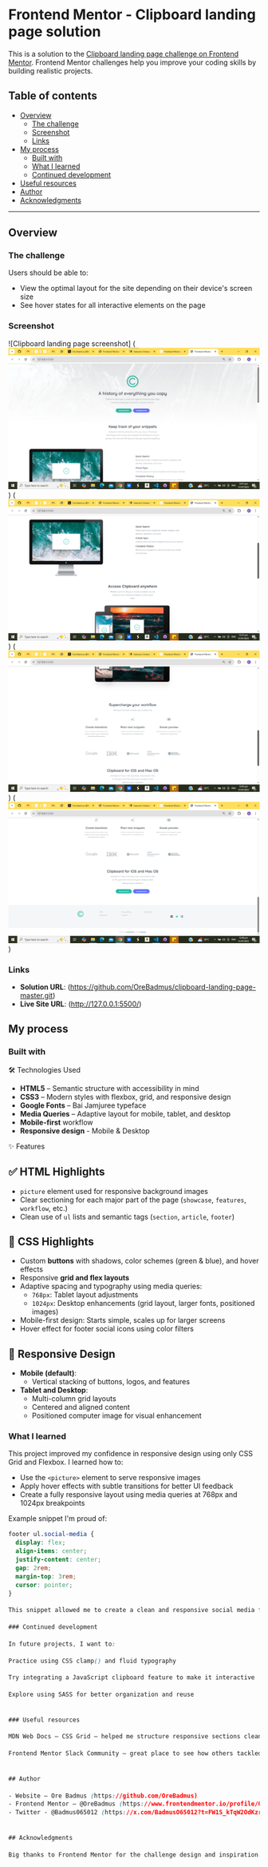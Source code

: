 # Frontend Mentor - Clipboard landing page solution

This is a solution to the [Clipboard landing page challenge on Frontend Mentor](https://www.frontendmentor.io/challenges/clipboard-landing-page-5cc9bccd6c4c91111378ecb9). Frontend Mentor challenges help you improve your coding skills by building realistic projects.

## Table of contents

- [Overview](#overview)
  - [The challenge](#the-challenge)
  - [Screenshot](#screenshot)
  - [Links](#links)
- [My process](#my-process)
  - [Built with](#built-with)
  - [What I learned](#what-i-learned)
  - [Continued development](#continued-development)
- [Useful resources](#useful-resources)
- [Author](#author)
- [Acknowledgments](#acknowledgments)
--- 

## Overview

### The challenge

Users should be able to:

- View the optimal layout for the site depending on their device's screen size
- See hover states for all interactive elements on the page

### Screenshot

![Clipboard landing page screenshot] (![alt text](image-1.png)) (![alt text](image.png)) (![alt text](image-2.png)) (![alt text](image-3.png)) 

### Links

- **Solution URL**: (https://github.com/OreBadmus/clipboard-landing-page-master.git)
- **Live Site URL**: (http://127.0.0.1:5500/)


## My process

### Built with 

 🛠 Technologies Used

- **HTML5** – Semantic structure with accessibility in mind
- **CSS3** – Modern styles with flexbox, grid, and responsive design
- **Google Fonts** – Bai Jamjuree typeface
- **Media Queries** – Adaptive layout for mobile, tablet, and desktop
- **Mobile-first** workflow
-  **Responsive design** - Mobile & Desktop

 ✨ Features

 ## ✅ HTML Highlights

- `picture` element used for responsive background images
- Clear sectioning for each major part of the page (`showcase`, `features`, `workflow`, etc.)
- Clean use of `ul` lists and semantic tags (`section`, `article`, `footer`)

 ## 🎨 CSS Highlights

- Custom **buttons** with shadows, color schemes (green & blue), and hover effects
- Responsive **grid and flex layouts**
- Adaptive spacing and typography using media queries:
  - `768px`: Tablet layout adjustments
  - `1024px`: Desktop enhancements (grid layout, larger fonts, positioned images)
- Mobile-first design: Starts simple, scales up for larger screens
- Hover effect for footer social icons using color filters

 ## 📱 Responsive Design

- **Mobile (default)**:
  - Vertical stacking of buttons, logos, and features
- **Tablet and Desktop**:
  - Multi-column grid layouts
  - Centered and aligned content
  - Positioned computer image for visual enhancement


### What I learned

This project improved my confidence in responsive design using only CSS Grid and Flexbox. I learned how to:

- Use the `<picture>` element to serve responsive images
- Apply hover effects with subtle transitions for better UI feedback
- Create a fully responsive layout using media queries at 768px and 1024px breakpoints

Example snippet I'm proud of:

```css
footer ul.social-media {
  display: flex;
  align-items: center;
  justify-content: center;
  gap: 2rem;
  margin-top: 3rem;
  cursor: pointer;
}

This snippet allowed me to create a clean and responsive social media footer.

### Continued development

In future projects, I want to:

Practice using CSS clamp() and fluid typography

Try integrating a JavaScript clipboard feature to make it interactive

Explore using SASS for better organization and reuse


### Useful resources

MDN Web Docs – CSS Grid – helped me structure responsive sections cleanly.

Frontend Mentor Slack Community – great place to see how others tackled similar layouts.


## Author

- Website – Ore Badmus (https://github.com/OreBadmus)
- Frontend Mentor – @OreBadmus (https://www.frontendmentor.io/profile/OreBadmus)
- Twitter - @Badmus065012 (https://x.com/BadmusO65012?t=FW1S_kTqW2OdKzrdG6VZiQ&s=09)


## Acknowledgments

Big thanks to Frontend Mentor for the challenge design and inspiration. This project was completed solo, but inspired by the great community solutions on the platform.

